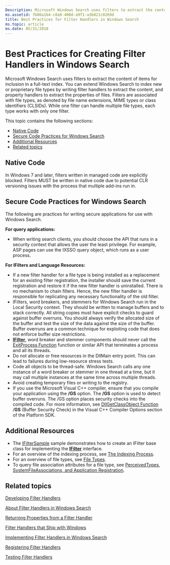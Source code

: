 ```yaml
---
Description: Microsoft Windows Search uses filters to extract the content of items for inclusion in a full-text index.
ms.assetid: 7b86a1b4-c8a9-400d-a9f1-a3b821c0269d
title: Best Practices for Filter Handlers in Windows Search
ms.topic: article
ms.date: 05/31/2018
---
```


# Best Practices for Creating Filter Handlers in Windows Search

Microsoft Windows Search uses filters to extract the content of items for inclusion in a full-text index. You can extend Windows Search to index new or proprietary file types by writing filter handlers to extract the content, and property handlers to extract the properties of files. Filters are associated with file types, as denoted by file name extensions, MIME types or class identifiers (CLSIDs). While one filter can handle multiple file types, each type works with only one filter.

This topic contains the following sections:

-   [Native Code](#native-code)
-   [Secure Code Practices for Windows Search](#secure-code-practices-for-windows-search)
-   [Additional Resources](#additional-resources)
-   [Related topics](#related-topics)

## Native Code

In Windows 7 and later, filters written in managed code are explicitly blocked. Filters MUST be written in native code due to potential CLR versioning issues with the process that multiple add-ins run in.

## Secure Code Practices for Windows Search

The following are practices for writing secure applications for use with Windows Search.

**For query applications:**

-   When writing search clients, you should choose the API that runs in a security context that allows the user the least privilege. For example, ASP pages can use the IXSSO query object, which runs as a user process.

**For IFilters and Language Resources:**

-   If a new filter handler for a file type is being installed as a replacement for an existing filter registration, the installer should save the current registration and restore it if the new filter handler is uninstalled. There is no mechanism to chain filters. Hence, the new filter handler is responsible for replicating any necessary functionality of the old filter.
-   IFilters, word breakers, and stemmers for Windows Search run in the Local Security context. They should be written to manage buffers and to stack correctly. All string copies must have explicit checks to guard against buffer overruns. You should always verify the allocated size of the buffer and test the size of the data against the size of the buffer. Buffer overruns are a common technique for exploiting code that does not enforce buffer size restrictions.
-   [**IFilter**](https://msdn.microsoft.com/library/Bb266451(v=VS.85).aspx), word breaker and stemmer components should never call the [ExitProcess Function](https://msdn.microsoft.com/library/ms682658(VS.85).aspx) function or similar API that terminates a process and all its threads.
-   Do not allocate or free resources in the DllMain entry point. This can lead to failures during low-resource stress tests.
-   Code all objects to be thread-safe. Windows Search calls any one instance of a word breaker or stemmer in one thread at a time, but it may call multiple instances at the same time across multiple threads.
-   Avoid creating temporary files or writing to the registry.
-   If you use the Microsoft Visual C++ compiler, ensure that you compile your application using the **/GS** option. The **/GS** option is used to detect buffer overruns. The /GS option places security checks into the compiled code. For more information, see [DllGetClassObject Function](https://msdn.microsoft.com/library/8dbf701c(vs.71).aspx) /**GS** (Buffer Security Check) in the Visual C++ Compiler Options section of the Platform SDK.

## Additional Resources

-   The [IFilterSample](https://github.com/microsoft/Windows-classic-samples/tree/master/Samples/Win7Samples/winui/WindowsSearch/IFilterSample) sample demonstrates how to create an IFilter base class for implementing the [**IFilter**](https://msdn.microsoft.com/library/Bb266451(v=VS.85).aspx) interface.
-   For an overview of the indexing process, see [The Indexing Process](-search-indexing-process-overview.md).
-   For an overview of file types, see [File Types](https://msdn.microsoft.com/library/cc144148(VS.85).aspx).
-   To query file association attributes for a file type, see [PerceivedTypes, SystemFileAssociations, and Application Registration](https://msdn.microsoft.com/library/cc144150(VS.85).aspx).

## Related topics

<dl> <dt>

[Developing Filter Handlers](-search-ifilter-conceptual.md)
</dt> <dt>

[About Filter Handlers in Windows Search](-search-ifilter-about.md)
</dt> <dt>

[Returning Properties from a Filter Handler](-search-ifilter-property-filtering.md)
</dt> <dt>

[Filter Handlers that Ship with Windows](-search-ifilter-implementations.md)
</dt> <dt>

[Implementing Filter Handlers in Windows Search](-search-ifilter-constructing-filters.md)
</dt> <dt>

[Registering Filter Handlers](-search-ifilter-registering-filters.md)
</dt> <dt>

[Testing Filter Handlers](-search-ifilter-testing-filters.md)
</dt> </dl>

 

 



